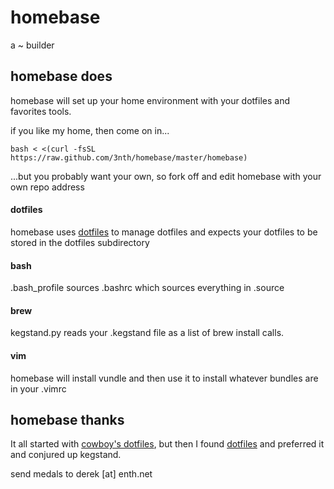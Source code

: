 # homebase

a ~ builder

## homebase does

homebase will set up your home environment with your dotfiles and favorites tools.

if you like my home, then come on in...

    bash < <(curl -fsSL https://raw.github.com/3nth/homebase/master/homebase)
  
...but you probably want your own, so fork off and edit homebase with your own repo address

#### dotfiles
homebase uses [dotfiles](https://pypi.python.org/pypi/dotfiles) to manage dotfiles and expects your dotfiles to be stored in the dotfiles subdirectory

#### bash
.bash_profile sources .bashrc which sources everything in .source

#### brew
kegstand.py reads your .kegstand file as a list of brew install calls.

#### vim
homebase will install vundle and then use it to install whatever bundles are in your .vimrc

## homebase thanks

It all started with [cowboy's dotfiles](https://github.com/cowboy/dotfiles), but then I found [dotfiles](https://pypi.python.org/pypi/dotfiles) and preferred it and conjured up kegstand.

send medals to derek [at] enth.net



